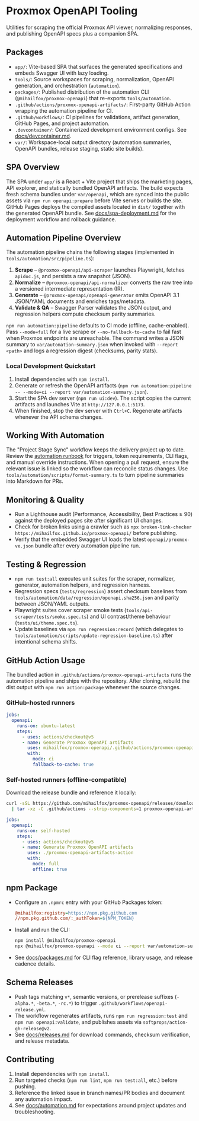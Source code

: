 # Proxmox OpenAPI Tooling

Utilities for scraping the official Proxmox API viewer, normalizing responses, and publishing OpenAPI specs plus a companion SPA.

## Packages
- `app/`: Vite-based SPA that surfaces the generated specifications and embeds Swagger UI with lazy loading.
- `tools/`: Source workspaces for scraping, normalization, OpenAPI generation, and orchestration (`automation`).
- `packages/`: Published distribution of the automation CLI (`@mihailfox/proxmox-openapi`) that re-exports `tools/automation`.
- `.github/actions/proxmox-openapi-artifacts/`: First-party GitHub Action wrapping the automation pipeline for CI.
- `.github/workflows/`: CI pipelines for validations, artifact generation, GitHub Pages, and project automation.
- `.devcontainer/`: Containerized development environment configs. See [docs/devcontainer.md](docs/devcontainer.md).
- `var/`: Workspace-local output directory (automation summaries, OpenAPI bundles, release staging, static site builds).

## SPA Overview
The SPA under `app/` is a React + Vite project that ships the marketing pages, API explorer, and statically bundled
OpenAPI artifacts. The build expects fresh schema bundles under `var/openapi`, which are synced into the public assets
via `npm run openapi:prepare` before Vite serves or builds the site. GitHub Pages deploys the compiled assets located in
`dist/` together with the generated OpenAPI bundle. See [docs/spa-deployment.md](docs/spa-deployment.md) for the
deployment workflow and rollback guidance.

## Automation Pipeline Overview
The automation pipeline chains the following stages (implemented in `tools/automation/src/pipeline.ts`):
1. **Scrape** – `@proxmox-openapi/api-scraper` launches Playwright, fetches `apidoc.js`, and persists a raw snapshot (JSON).
2. **Normalize** – `@proxmox-openapi/api-normalizer` converts the raw tree into a versioned intermediate representation (IR).
3. **Generate** – `@proxmox-openapi/openapi-generator` emits OpenAPI 3.1 JSON/YAML documents and enriches tags/metadata.
4. **Validate & QA** – Swagger Parser validates the JSON output, and regression helpers compute checksum parity summaries.

`npm run automation:pipeline` defaults to CI mode (offline, cache-enabled). Pass `--mode=full` for a live scrape or
`--no-fallback-to-cache` to fail fast when Proxmox endpoints are unreachable. The command writes a JSON summary to
`var/automation-summary.json` when invoked with `--report <path>` and logs a regression digest (checksums, parity stats).

### Local Development Quickstart
1. Install dependencies with `npm install`.
2. Generate or refresh the OpenAPI artifacts (`npm run automation:pipeline -- --mode=ci --report var/automation-summary.json`).
3. Start the SPA dev server (`npm run ui:dev`). The script copies the current artifacts and launches Vite at
   `http://127.0.0.1:5173`.
4. When finished, stop the dev server with `Ctrl+C`. Regenerate artifacts whenever the API schema changes.

## Working With Automation
The "Project Stage Sync" workflow keeps the delivery project up to date. Review the [automation runbook](docs/automation.md) for triggers,
token requirements, CLI flags, and manual override instructions. When opening a pull request, ensure the relevant issue is linked so the
workflow can reconcile status changes. Use `tools/automation/scripts/format-summary.ts` to turn pipeline summaries into Markdown for PRs.

## Monitoring & Quality
- Run a Lighthouse audit (Performance, Accessibility, Best Practices ≥ 90) against the deployed pages site after significant UI changes.
- Check for broken links using a crawler such as `npx broken-link-checker https://mihailfox.github.io/proxmox-openapi/` before publishing.
- Verify that the embedded Swagger UI loads the latest `openapi/proxmox-ve.json` bundle after every automation pipeline run.

## Testing & Regression
- `npm run test:all` executes unit suites for the scraper, normalizer, generator, automation helpers, and regression harness.
- Regression specs (`tests/regression`) assert checksum baselines from `tools/automation/data/regression/openapi.sha256.json` and parity between JSON/YAML outputs.
- Playwright suites cover scraper smoke tests (`tools/api-scraper/tests/smoke.spec.ts`) and UI contrast/theme behaviour (`tests/ui/theme.spec.ts`).
- Update baselines via `npm run regression:record` (which delegates to `tools/automation/scripts/update-regression-baseline.ts`) after intentional schema shifts.

## GitHub Action Usage
The bundled action in `.github/actions/proxmox-openapi-artifacts` runs the automation pipeline and ships with the
repository. After cloning, rebuild the dist output with `npm run action:package` whenever the source changes.

### GitHub-hosted runners

```yaml
jobs:
  openapi:
    runs-on: ubuntu-latest
    steps:
      - uses: actions/checkout@v5
      - name: Generate Proxmox OpenAPI artifacts
        uses: mihailfox/proxmox-openapi/.github/actions/proxmox-openapi-artifacts@v1
        with:
          mode: ci
          fallback-to-cache: true
```

### Self-hosted runners (offline-compatible)

Download the release bundle and reference it locally:

```bash
curl -sSL https://github.com/mihailfox/proxmox-openapi/releases/download/v1.0.0/proxmox-openapi-artifacts-action-v1.0.0.tgz \
  | tar -xz -C .github/actions --strip-components=1 proxmox-openapi-artifacts-action
```

```yaml
jobs:
  openapi:
    runs-on: self-hosted
    steps:
      - uses: actions/checkout@v5
      - name: Generate Proxmox OpenAPI artifacts
        uses: ./proxmox-openapi-artifacts-action
        with:
          mode: full
          offline: true
```

## npm Package
- Configure an `.npmrc` entry with your GitHub Packages token:

  ```ini
  @mihailfox:registry=https://npm.pkg.github.com
  //npm.pkg.github.com/:_authToken=${NPM_TOKEN}
  ```

- Install and run the CLI:

  ```bash
  npm install @mihailfox/proxmox-openapi
  npx @mihailfox/proxmox-openapi --mode ci --report var/automation-summary.json
  ```

- See [docs/packages.md](docs/packages.md) for CLI flag reference, library usage, and release cadence details.

## Schema Releases
- Push tags matching `v*`, semantic versions, or prerelease suffixes (`-alpha.*`, `-beta.*`, `-rc.*`) to trigger `.github/workflows/openapi-release.yml`.
- The workflow regenerates artifacts, runs `npm run regression:test` and `npm run openapi:validate`, and publishes assets via `softprops/action-gh-release@v2`.
- See [docs/releases.md](docs/releases.md) for download commands, checksum verification, and release metadata.

## Contributing
1. Install dependencies with `npm install`.
2. Run targeted checks (`npm run lint`, `npm run test:all`, etc.) before pushing.
3. Reference the linked issue in branch names/PR bodies and document any automation impact.
4. See [docs/automation.md](docs/automation.md) for expectations around project updates and troubleshooting.
